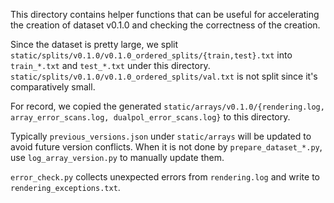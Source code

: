 This directory contains helper functions that can be useful for accelerating the creation of 
dataset v0.1.0 and checking the correctness of the creation.

Since the dataset is pretty large, we split `static/splits/v0.1.0/v0.1.0_ordered_splits/{train,test}.txt` 
into `train_*.txt` and `test_*.txt` under this directory.
`static/splits/v0.1.0/v0.1.0_ordered_splits/val.txt` is not split since it's comparatively small.

For record, we copied the generated 
`static/arrays/v0.1.0/{rendering.log, array_error_scans.log, dualpol_error_scans.log}` to this directory.

Typically `previous_versions.json` under `static/arrays` will be updated to avoid future version conflicts.
When it is not done by `prepare_dataset_*.py`, use `log_array_version.py` to manually update them.

`error_check.py` collects unexpected errors from `rendering.log` and write to `rendering_exceptions.txt`.